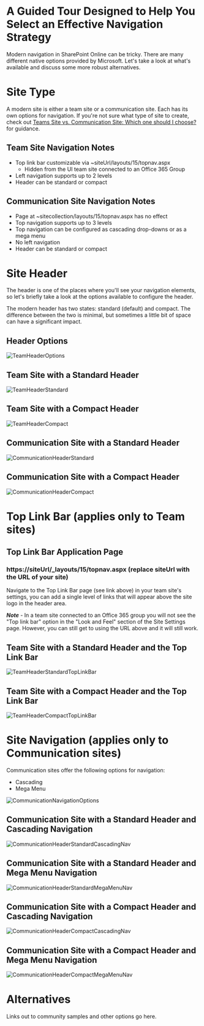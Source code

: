 # A Guided Tour Designed to Help You Select an Effective Navigation Strategy
Modern navigation in SharePoint Online can be tricky. There are many different native options provided by Microsoft. Let's take a look at what's available and discuss some more robust alternatives.

# Site Type
A modern site is either a team site or a communication site. Each has its own options for navigation. If you're not sure what type of site to create, check out [Teams Site vs. Communication Site: Which one should I choose?](team-site-or-communication-site.md) for guidance.

## Team Site Navigation Notes
- Top link bar customizable via ~siteUrl/layouts/15/topnav.aspx
  - Hidden from the UI team site connected to an Office 365 Group
- Left navigation supports up to 2 levels
- Header can be standard or compact

## Communication Site Navigation Notes
- Page at ~sitecollection/layouts/15/topnav.aspx has no effect
- Top navigation supports up to 3 levels
- Top navigation can be configured as cascading drop-downs or as a mega menu
- No left navigation
- Header can be standard or compact

# Site Header
The header is one of the places where you'll see your navigation elements, so let's briefly take a look at the options available to configure the header.

The modern header has two states: standard (default) and compact. The difference between the two is minimal, but sometimes a little bit of space can have a significant impact.

## Header Options
![TeamHeaderOptions](..\images\select-an-effective-navigation-strategy\TeamHeaderOptions.png)

## Team Site with a Standard Header
![TeamHeaderStandard](..\images\select-an-effective-navigation-strategy\TeamHeaderStandard.png)

## Team Site with a Compact Header
![TeamHeaderCompact](..\images\select-an-effective-navigation-strategy\TeamHeaderCompact.png)

## Communication Site with a Standard Header
![CommunicationHeaderStandard](..\images\select-an-effective-navigation-strategy\CommunicationHeaderStandard.png)

## Communication Site with a Compact Header
![CommunicationHeaderCompact](..\images\select-an-effective-navigation-strategy\CommunicationHeaderCompact.png)

# Top Link Bar (applies only to Team sites)

## Top Link Bar Application Page
### https://siteUrl/_layouts/15/topnav.aspx (replace siteUrl with the URL of your site)

Navigate to the Top Link Bar page (see link above) in your team site's settings, you can add a single level of links that will appear above the site logo in the header area.

***Note*** - In a team site connected to an Office 365 group you will not see the "Top link bar" option in the "Look and Feel" section of the Site Settings page. However, you can still get to using the URL above and it will still work.

## Team Site with a Standard Header and the Top Link Bar
![TeamHeaderStandardTopLinkBar](..\images\select-an-effective-navigation-strategy\TeamHeaderStandardTopLinkBar.png)

## Team Site with a Compact Header and the Top Link Bar
![TeamHeaderCompactTopLinkBar](..\images\select-an-effective-navigation-strategy\TeamHeaderCompactTopLinkBar.png)

# Site Navigation (applies only to Communication sites)
Communication sites offer the following options for navigation:
- Cascading
- Mega Menu

![CommunicationNavigationOptions](..\images\select-an-effective-navigation-strategy\CommunicationNavigationOptions.png)

## Communication Site with a Standard Header and Cascading Navigation
![CommunicationHeaderStandardCascadingNav](..\images\select-an-effective-navigation-strategy\CommunicationHeaderStandardCascadingNav.png)

## Communication Site with a Standard Header and Mega Menu Navigation
![CommunicationHeaderStandardMegaMenuNav](..\images\select-an-effective-navigation-strategy\CommunicationHeaderStandardMegaMenuNav.png)

## Communication Site with a Compact Header and Cascading Navigation
![CommunicationHeaderCompactCascadingNav](..\images\select-an-effective-navigation-strategy\CommunicationHeaderCompactCascadingNav.png)

## Communication Site with a Compact Header and Mega Menu Navigation
![CommunicationHeaderCompactMegaMenuNav](..\images\select-an-effective-navigation-strategy\CommunicationHeaderCompactMegaMenuNav.png)

# Alternatives
Links out to community samples and other options go here.